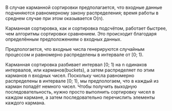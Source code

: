 В случае карманной сортировки предполагается, что входные данные подчиняются равномерному закону распределения; время работы в среднем случае при этом оказывается O(n).

Карманная сортировка, как и сортировка подсчётом, работает быстрее, чем алгоритмы сортировки сравнением. Это происходит благодаря определённым предположениям о входных данных.

Предпологается, что входные числа генерируются случайным процессом и равномерно распределены в интервале от [0; 1).

Карманная сортировка разбивает интервал [0; 1) на n одинаков интервалов, или карманов(buckets), а затем распределяет по этим карманов n входных чисел. Поскольку числа равномерно распределены в интервале [0; 1), мы предпологаем, что в каждый из карман попадёт немного чисел. Чтобы получить выходную последовательность, нужно просто выполнить сортировку чисел в каждом кармане, а затем последовательно перечислить элементы каждого кармана.
